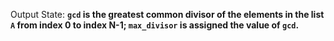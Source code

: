 Output State: **`gcd` is the greatest common divisor of the elements in the list `A` from index 0 to index N-1; `max_divisor` is assigned the value of `gcd`.**